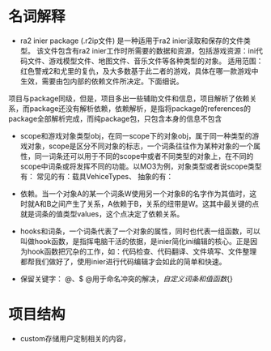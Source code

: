 # 名词解释

+ ra2 inier package   (.r2ip文件)
是一种适用于ra2 inier读取和保存的文件类型。
该文件包含有ra2 inier工作时所需要的数据和资源，包括游戏资源：ini代码文件、游戏模型文件、地图文件、音乐文件等各种类型的对象。
适用范围：红色警戒2和尤里的复仇，及大多数基于此二者的游戏，具体在哪一款游戏中生效，需要由包内部的依赖文件所决定。下面细说。

项目与package同级，但是，项目多出一些辅助文件和信息，项目解析了依赖关系，而package还没有解析依赖，依赖解析，是指将package的references的package全部解析完成，而纯package包，只包含本身的信息不包含


+ scope和游戏对象类型obj，在同一scope下的对象obj，属于同一种类型的游戏对象，scope是区分不同对象的标志，一个词条往往作为某种对象的一个属性，同一词条还可以用于不同的scope中或者不同类型的对象上，在不同的scope中词条或将发挥不同的功能。以MO3为例，对象类型或者说scope类型有：
常见的有：载具VehiceTypes、
抽象的有：


+ 依赖。当一个对象A的某一个词条W使用另一个对象B的名字作为其值时，这时就A和B之间产生了关系，A依赖于B，关系的纽带是W。这其中最关键的点就是词条的值类型values，这个点决定了依赖关系。


+ hooks和词条，一个词条代表了一个对象的属性，同时也代表一组函数，可以叫做hook函数，是指挥电脑干活的依据，是inier简化ini编辑的核心。正是因为hook函数把冗杂的工作，如：代码检查、代码翻译、文件填写、文件整理都帮我们做好了，使用inier进行代码编辑才会如此的简单和快速。


+ 保留关键字： @、$
  @用于命名冲突的解决，$自定义词条和值函数${}

# 项目结构
+ custom存储用户定制相关的内容，
